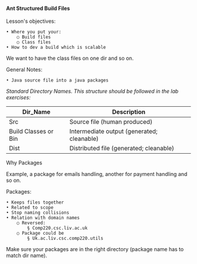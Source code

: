 #### Ant Structured Build Files

Lesson's objectives:

	• Where you put your:
		○ Build files
		○ Class files
	• How to dev a build which is scalable



We want to have the class files on one dir and so on.

General Notes:

	• Java source file into a java packages

*Standard Directory Names. This structure should be followed in the lab exercises:*


  | Dir_Name              | Description                  |
  | -----------           | -----------                  |
  | Src  | Source file (human produced) |
  | Build Classes or Bin             | Intermediate output (generated; cleanable)|
  | Dist                  | Distributed file (generated; cleanable) |



  Why Packages

Example, a package for emails handling, another for payment handling and so on.

Packages:

	• Keeps files together
	• Related to scope
	• Stop naming collisions
	• Relation with domain names
		○ Reversed:
			§ Comp220.csc.liv.ac.uk
		○ Package could be
			§ Uk.ac.liv.csc.comp220.utils

Make sure your packages are in the right directory (package name has to match dir name).

